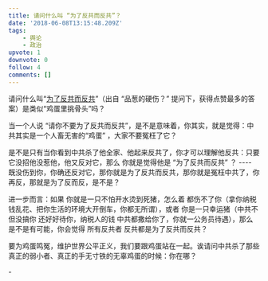 ```yaml
---
title: 请问什么叫 “为了反共而反共”？
date: '2018-06-08T13:15:48.209Z'
tags:
    - 舆论
    - 政治
upvote: 1
downvote: 0
follow: 4
comments: []
---
```


请问什么叫“[为了反共而反共](https://web.archive.org:443/web/20180910073519/https://www.pin-cong.com/p/91704/?s=91713)”（出自 “品葱的硬伤？” 提问下，获得点赞最多的答案）是类似“鸡蛋里挑骨头”吗？

当一个人说 “请你不要为了反共而反共”，是不是意味着，你其实，就是觉得：<span style="">中共其实是一个人畜无害的“鸡蛋” ，大家不要冤枉了它？</span>

<span style="">是不是只有当你看到中共杀了他全家、他起来反共了，你才可以理解他反共：只要它没招他没惹他，他又反对它，那么 你就是觉得他是 “为了反共而反共” ？ ---- 既没伤到你，你确还反对它，那你就是为了反共而反共，那你就是冤枉中共了，你再反，那就是为了反而反，是不是？</span>

进一步而言：如果 你就是一只不怕开水烫到死猪，怎么着 都伤不了你（拿你纳税钱乱花、把你生活的环境大开倒车，你都无所谓），或者 你是一只幸运猪（中共不但没搞你 还好好待你，纳税人的钱 中共都撒给你了，你就一公务员待遇），那么 是不是有可能，你会觉得 所有反共者 反共都是为了反共而反共？

要为鸡蛋鸣冤，维护世界公平正义，我们要跟鸡蛋站在一起。<span style="">诶请问中共杀了那些真正的弱小者、真正的手无寸铁的无辜鸡蛋的时候：你在哪？</span>

<span style="">-</span>
